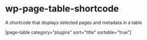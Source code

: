 wp-page-table-shortcode
=======================

A shortcode that displays selected pages and metadata in a table

[page-table category="plugins" sort="title" sortable="true"]
